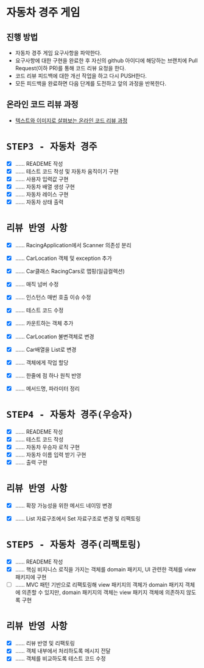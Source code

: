 # 자동차 경주 게임
## 진행 방법
* 자동차 경주 게임 요구사항을 파악한다.
* 요구사항에 대한 구현을 완료한 후 자신의 github 아이디에 해당하는 브랜치에 Pull Request(이하 PR)를 통해 코드 리뷰 요청을 한다.
* 코드 리뷰 피드백에 대한 개선 작업을 하고 다시 PUSH한다.
* 모든 피드백을 완료하면 다음 단계를 도전하고 앞의 과정을 반복한다.

## 온라인 코드 리뷰 과정
* [텍스트와 이미지로 살펴보는 온라인 코드 리뷰 과정](https://github.com/next-step/nextstep-docs/tree/master/codereview)

# `STEP3 - 자동차 경주`
- [X] ...... READEME 작성
- [X] ...... 테스트 코드 작성 및 자동차 움직이기 구현
- [X] ...... 사용자 입력값 구현
- [X] ...... 자동차 배열 생성 구현
- [X] ...... 자동차 레이스 구현
- [X] ...... 자동차 상태 출력

# `리뷰 반영 사항`
- [X] ...... RacingApplication에서 Scanner 의존성 분리
- [X] ...... CarLocation 객체 및 exception 추가
- [X] ...... Car클래스 RacingCars로 맵핑(일급컬렉션)
- [X] ...... 매직 넘버 수정
- [X] ...... 인스턴스 매번 호출 이슈 수정
- [X] ...... 테스트 코드 수정
- [X] ...... 카운트하는 객체 추가
- [X] ...... CarLocation 불변객체로 변경
- [X] ...... Car배열을 List로 변경
- [X] ...... 객체에게 작업 할당
- [X] ...... 한줄에 점 하나 원칙 반영
- [X] ...... 메서드명, 파라미터 정리


# `STEP4 - 자동차 경주(우승자)`
- [X] ...... READEME 작성
- [X] ...... 테스트 코드 작성
- [X] ...... 자동차 우승자 로직 구현
- [X] ...... 자동차 이름 입력 받기 구현
- [X] ...... 출력 구현

# `리뷰 반영 사항`
- [X] ...... 확장 가능성을 위한 메서드 네이밍 변경
- [X] ...... List 자료구조에서 Set 자료구조로 변경 및 리팩토링


# `STEP5 - 자동차 경주(리팩토링)`
- [X] ...... READEME 작성
- [X] ...... 핵심 비지니스 로직을 가지는 객체를 domain 패키지, UI 관련한 객체를 view 패키지에 구현
- [ ] ...... MVC 패턴 기반으로 리팩토링해 view 패키지의 객체가 domain 패키지 객체에 의존할 수 있지만, domain 패키지의 객체는 view 패키지 객체에 의존하지 않도록 구현

# `리뷰 반영 사항`
- [X] ...... 리뷰 반영 및 리팩토링
- [X] ...... 객체 내부에서 처리하도록 메시지 전달
- [X] ...... 객체를 비교하도록 테스트 코드 수정